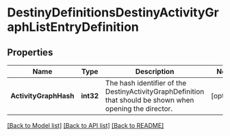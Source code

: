 # DestinyDefinitionsDestinyActivityGraphListEntryDefinition

## Properties
Name | Type | Description | Notes
------------ | ------------- | ------------- | -------------
**ActivityGraphHash** | **int32** | The hash identifier of the DestinyActivityGraphDefinition that should be shown when opening the director. | [optional] 

[[Back to Model list]](../README.md#documentation-for-models) [[Back to API list]](../README.md#documentation-for-api-endpoints) [[Back to README]](../README.md)


